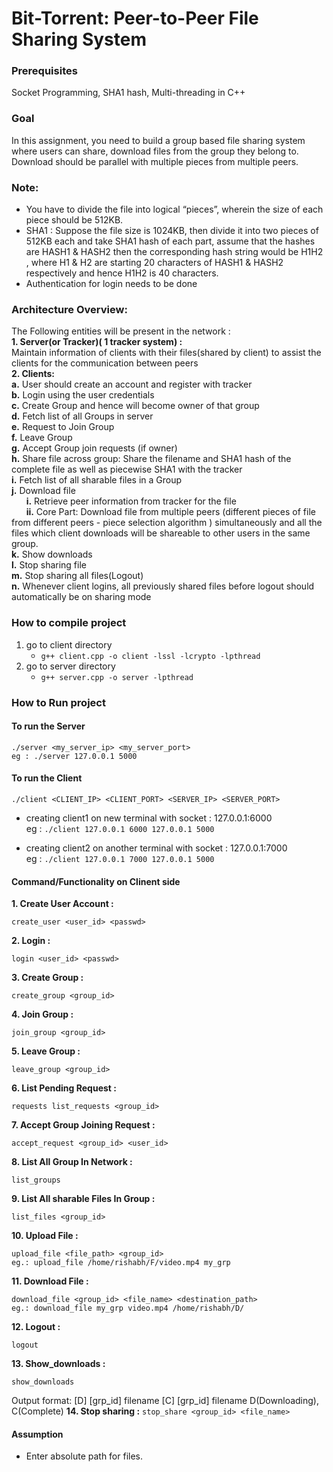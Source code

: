 # Bit-Torrent: Peer-to-Peer File Sharing System

### Prerequisites
Socket Programming, SHA1 hash, Multi-threading in C++
### Goal
In this assignment, you need to build a group based file sharing system where users can share, download files from the group they belong to. Download should be parallel with multiple​ pieces from multiple peers.
### Note:
- You have to divide the file into logical  “pieces”, wherein the size of each piece should be 512KB.
- SHA1 : Suppose the file size is 1024KB, then divide it into two pieces of 512KB each and take SHA1 hash of each part, assume that the hashes are HASH1 & HASH2 then the corresponding hash string would be H1H2 , where H1 & H2 are starting 20 characters of HASH1 & HASH2 respectively and hence H1H2 is 40 characters.
- Authentication for login needs to be done

### Architecture Overview:
The Following entities will be present in the network :<br/>
**1. Server(or Tracker)( 1 tracker system) :**<br/>
     Maintain information of clients with their files(shared by client) to assist the clients for the communication between peers<br/>
**2. Clients:**<br/>
**a.** User should create an account and register with tracker<br/>
**b.** Login using the user credentials<br/>
**c.** Create Group and hence will become owner of that group<br/>
**d.** Fetch list of all Groups in server<br/>
**e.** Request to Join Group<br/>
**f.** Leave Group<br/>
**g.** Accept Group join requests (if owner)<br/>
**h.** Share file across group: Share the filename and SHA1 hash of the complete file as well as piecewise SHA1 with the tracker<br/>
**i.** Fetch list of all sharable files in a Group<br/>
**j.** Download file<br/>
&nbsp;&nbsp;&nbsp;&nbsp;&nbsp;&nbsp;**i.** Retrieve peer information from tracker for the file<br/>
&nbsp;&nbsp;&nbsp;&nbsp;&nbsp;&nbsp;**ii.** Core Part: Download file from multiple peers (different pieces of file from
different peers -  piece selection algorithm ) simultaneously and all the files which client downloads will be shareable to other users in the same group.<br/>
**k.** Show downloads<br/>
**l.** Stop sharing file<br/>
**m.** Stop sharing all files(Logout)<br/>
**n.** Whenever client logins, all previously shared files before logout should
automatically be on sharing mode<br/>

### How to compile project
1. go to client directory
   * ```g++ client.cpp -o client -lssl -lcrypto -lpthread```
2. go to server directory
   * ```g++ server.cpp -o server -lpthread```

### How to Run project
#### To run the Server
```
./server <my_server_ip> <my_server_port>
eg : ./server 127.0.0.1 5000
```
#### To run the Client

```
./client <CLIENT_IP> <CLIENT_PORT> <SERVER_IP> <SERVER_PORT>
```
* creating client1 on new terminal with socket : 127.0.0.1:6000 <br/>
eg : ```./client 127.0.0.1 6000 127.0.0.1 5000```

* creating client2 on another terminal with socket : 127.0.0.1:7000 <br/>
eg : ```./client 127.0.0.1 7000 127.0.0.1 5000```

#### Command/Functionality on Clinent side 
 **1. Create User Account :** 
 ```
 create_user <user_id> <passwd>
 ```
 **2. Login :**
 ```
 login <user_id> <passwd>
 ```
 **3. Create Group  :**
 ```
 create_group <group_id>
 ```
 **4. Join Group :**
 ```
 join_group <group_id>
 ```
 **5. Leave Group  :**
 ```
 leave_group <group_id>
 ```
 **6. List Pending Request :**
 ```
 requests list_requests <group_id>
 ```
 **7. Accept Group Joining Request :**
 ```
 accept_request <group_id> <user_id>
 ```
 **8. List All Group In Network :**
 ```
 list_groups
 ```
 **9. List All sharable Files In Group :**
 ```
 list_files <group_id>
 ```
 **10. Upload File :**
 ```
 upload_file <file_path> <group_id>
 eg.: upload_file /home/rishabh/F/video.mp4 my_grp
 ```
 **11. Download File :**
 ```
 download_file <group_id> <file_name> <destination_path>
 eg.: download_file my_grp video.mp4 /home/rishabh/D/
 ```
 **12. Logout :**
 ```
 logout
 ```
 **13. Show_downloads :**
 ```
 show_downloads
 ```
 Output format:
[D] [grp_id] filename
[C] [grp_id] filename
D(Downloading), C(Complete)
 **14. Stop sharing :**
 `stop_share <group_id> <file_name>`
 
 #### Assumption
* Enter absolute path for files.

   
